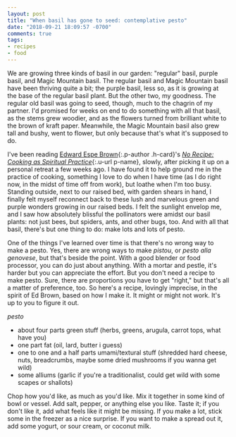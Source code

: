 ```yaml
---
layout: post
title: "When basil has gone to seed: contemplative pesto"
date: "2018-09-21 18:09:57 -0700"
comments: true
tags:
- recipes
- food
---
```


We are growing three kinds of basil in our garden: "regular" basil, purple basil, and Magic Mountain basil. The regular basil and Magic Mountain basil have been thriving quite a bit; the purple basil, less so, as it is growing at the base of the regular basil plant. But the other two, my goodness. The regular old basil was going to seed, though, much to the chagrin of my partner. I'd promised for weeks on end to do something with all that basil, as the stems grew woodier, and as the flowers turned from brilliant white to the brown of kraft paper. Meanwhile, the Magic Mountain basil also grew tall and bushy, went to flower, but only because that's what it's supposed to do.

I've been reading <span class="h-cite">[Edward Espe Brown](https://www.peacefulseasangha.com/default.html){:.p-author .h-card}'s [_No Recipe: Cooking as Spiritual Practice_](http://www.powells.com/book/no-recipe-cooking-as-spiritual-practice-9781683640547){:.u-url p-name}, slowly, after picking it up on a personal retreat a few weeks ago. I have found it to help ground me in the practice of cooking, something I love to do when I have time (as I do right now, in the midst of time off from work), but loathe when I'm too busy. Standing outside, next to our raised bed, with garden shears in hand, I finally felt myself reconnect back to these lush and marvelous green and purple wonders growing in our raised beds. I felt the sunlight envelop me, and I saw how absolutely blissful the pollinators were amidst our basil plants: not just bees, but spiders, ants, and other bugs, too. And with all that basil, there's but one thing to do: make lots and lots of pesto.

One of the things I've learned over time is that there's no wrong way to make a pesto. Yes, there are wrong ways to make _pistou_, or _pesto alla genovese_, but that's beside the point. With a good blender or food processor, you can do just about anything. With a mortar and pestle, it's harder but you can appreciate the effort. But you don't need a recipe to make pesto. Sure, there are proportions you have to get "right," but that's all a matter of preference, too. So here's a recipe, lovingly imprecise, in the spirit of Ed Brown, based on
how I make it. It might or might not work. It's up to you to figure it out.

_pesto_

* about four parts green stuff (herbs, greens, arugula, carrot tops, what have you)
* one part fat (oil, lard, butter i guess)
* one to one and a half parts umami/textural stuff (shredded hard cheese, nuts, breadcrumbs, maybe some dried mushrooms if you wanna get wild)
* some alliums (garlic if you're a traditionalist, could get wild with some scapes or shallots)

Chop how you'd like, as much as you'd like. Mix it together in some kind of bowl or vessel. Add salt, pepper, or anything else you like. Taste it; if you don't like it, add what feels like it might be missing. If you make a lot, stick some in the freezer as a nice surprise. If you want to make a spread out it, add some yogurt, or sour cream, or coconut milk.
